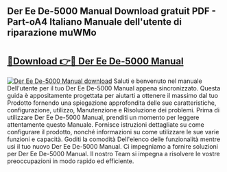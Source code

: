 ## Der Ee De-5000 Manual Download gratuit PDF - Part-oA4 Italiano Manuale dell'utente di riparazione muWMo

# <h2><a href="http://dfbdzs7.blite.top/?on=Der+Ee+De-5000+Manual">🔗Download 👉🔴 Der Ee De-5000 Manual</a></h2>

[![Der Ee De-5000 Manual download](https://i.imgur.com/lujVjoI.png)](http://dfbdzs7.blite.top/?on=Der+Ee+De-5000+Manual)
Saluti e benvenuto nel manuale Dell'utente per il tuo Der Ee De-5000 Manual appena sincronizzato. Questa guida è appositamente progettata per aiutarti a ottenere il massimo dal tuo Prodotto fornendo una spiegazione approfondita delle sue caratteristiche, configurazione, utilizzo, Manutenzione e Risoluzione dei problemi. Prima di utilizzare Der Ee De-5000 Manual, prenditi un momento per leggere attentamente questo Manuale. Fornisce istruzioni dettagliate su come configurare il prodotto, nonché informazioni su come utilizzare le sue varie funzioni e capacità. Goditi la comodità Dell'elenco delle funzionalità mentre usi il tuo nuovo Der Ee De-5000 Manual. Ci impegniamo a fornire soluzioni per Der Ee De-5000 Manual. Il nostro Team si impegna a risolvere le vostre preoccupazioni in modo rapido ed efficiente.
